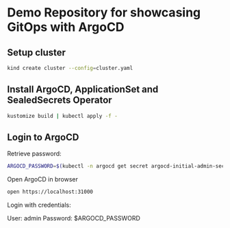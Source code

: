 # Demo Repository for showcasing GitOps with ArgoCD

## Setup cluster

```bash
kind create cluster --config=cluster.yaml
```

## Install ArgoCD, ApplicationSet and SealedSecrets Operator

```bash
kustomize build | kubectl apply -f -
```

## Login to ArgoCD

Retrieve password:

```bash
ARGOCD_PASSWORD=$(kubectl -n argocd get secret argocd-initial-admin-secret -o jsonpath="{.data.password}" | base64 -d)
```

Open ArgoCD in browser

```bash
open https://localhost:31000
```

Login with credentials:

User: admin
Password: $ARGOCD_PASSWORD
